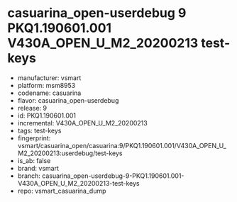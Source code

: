 # casuarina_open-userdebug 9 PKQ1.190601.001 V430A_OPEN_U_M2_20200213 test-keys
- manufacturer: vsmart
- platform: msm8953
- codename: casuarina
- flavor: casuarina_open-userdebug
- release: 9
- id: PKQ1.190601.001
- incremental: V430A_OPEN_U_M2_20200213
- tags: test-keys
- fingerprint: vsmart/casuarina_open/casuarina:9/PKQ1.190601.001/V430A_OPEN_U_M2_20200213:userdebug/test-keys
- is_ab: false
- brand: vsmart
- branch: casuarina_open-userdebug-9-PKQ1.190601.001-V430A_OPEN_U_M2_20200213-test-keys
- repo: vsmart_casuarina_dump
